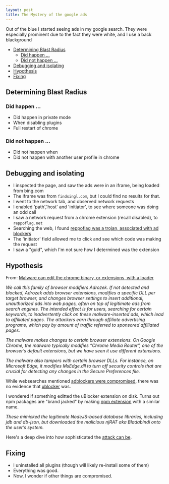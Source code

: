 ```yaml
---
layout: post
title: The Mystery of the google ads
---
```


Out of the blue I started seeing ads in my google search. They were especially prominent due to the fact they were white, and I use a back blackground

<!-- prettier-ignore-start -->
<!-- vim-markdown-toc GFM -->

- [Determining Blast Radius](#determining-blast-radius)
    - [Did happen ...](#did-happen-)
    - [Did not happen ...](#did-not-happen-)
- [Debugging and isolating](#debugging-and-isolating)
- [Hypothesis](#hypothesis)
- [Fixing](#fixing)

<!-- vim-markdown-toc -->
<!-- prettier-ignore-end -->

## Determining Blast Radius

### Did happen ...

- Did happen in private mode
- When disabling plugins
- Full restart of chrome

### Did not happen ...

- Did not happen when
- Did not happen with another user profile in chrome

## Debugging and isolating

- I inspected the page, and saw the ads were in an iframe, being loaded from bing.com
- The iframe was from `findsingl.com`, but I could find no results for that.
- I went to the network tab, and observed network requests
- I enabled 'path','host' and 'initiator', to see where someone was doing an odd call
- I saw a network request from a chrome extension (recall disabled), to `reppoflag.net`
- Searching the web, I found [reppoflag was a trojan, associated with ad blockers](https://support.google.com/chrome/thread/75968285/trojan-warning-reppoflag-net?hl=en)
- The 'initiator' field allowed me to click and see which code was making the request
- I saw a "guid", which I'm not sure how I determined was the extension

## Hypothesis

From: [Malware can edit the chrome binary, or extensions, with a loader](https://www.microsoft.com/security/blog/2020/12/10/widespread-malware-campaign-seeks-to-silently-inject-ads-into-search-results-affects-multiple-browsers/)

_We call this family of browser modifiers Adrozek. If not detected and blocked, Adrozek adds browser extensions, modifies a specific DLL per target browser, and changes browser settings to insert additional, unauthorized ads into web pages, often on top of legitimate ads from search engines. The intended effect is for users, searching for certain keywords, to inadvertently click on these malware-inserted ads, which lead to affiliated pages. The attackers earn through affiliate advertising programs, which pay by amount of traffic referred to sponsored affiliated pages._

_The malware makes changes to certain browser extensions. On Google Chrome, the malware typically modifies “Chrome Media Router”, one of the browser’s default extensions, but we have seen it use different extensions._

_The malware also tampers with certain browser DLLs. For instance, on Microsoft Edge, it modifies MsEdge.dll to turn off security controls that are crucial for detecting any changes in the Secure Preferences file._

While websearches mentioned [adblockers were compromised](https://www.imperva.com/blog/the-ad-blocker-that-injects-ads/), there was no evidence that [ublocker](https://chrome.google.com/webstore/detail/ublock-origin/cjpalhdlnbpafiamejdnhcphjbkeiagm?hl=en) was.

I wondered if something editted the uBlocker extension on disk. Turns out npm packages are "brand jacked" by making [npm extension](https://blog.sonatype.com/open-source-attacks-on-the-rise-top-8-malicious-packages-found-in-npm) with a similar name.

_These mimicked the legitimate NodeJS-based database libraries, including jdb and db-json, but downloaded the malicious njRAT aka Bladabindi onto the user’s system._

Here's a deep dive into how sophisticated the [attack can be]([https://blog.sonatype.com/bladabindi-njrat-rat-in-jdb.js-npm-malware).

## Fixing

- I uninstalled all plugins (though will likely re-install some of them)
- Everything was good.
- Now, I wonder if other things are compromised.
